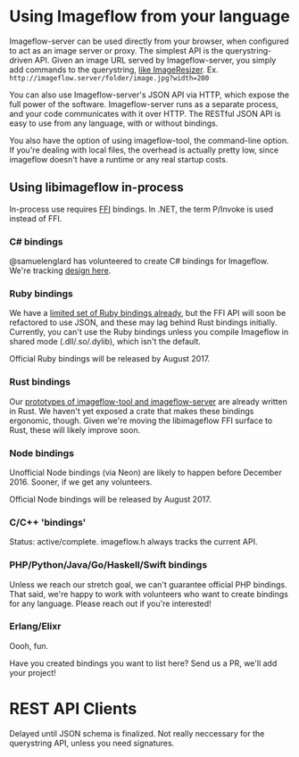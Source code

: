 # Using Imageflow from your language

Imageflow-server can be used directly from your browser, when configured to act as an image server or proxy.
The simplest API is the querystring-driven API. Given an image URL served by Imageflow-server, you simply add commands to the querystring, [like ImageResizer](http://imageresizing.net/docs/v4/docs/basics). Ex. `http://imageflow.server/folder/image.jpg?width=200`

You can also use Imageflow-server's JSON API via HTTP, which expose the full power of the software. Imageflow-server runs as a separate process, and your code communicates with it over HTTP. The RESTful JSON API is easy to use from any language, with or without bindings.

You also have the option of using imageflow-tool, the command-line option. If you're dealing with local files, the overhead is actually pretty low, since imageflow doesn't have a runtime or any real startup costs.

## Using libimageflow in-process

In-process use requires [FFI](https://en.wikipedia.org/wiki/Foreign_function_interface) bindings. In .NET, the term P/Invoke is used instead of FFI.


### C# bindings

@samuelenglard has volunteered to create C# bindings for Imageflow. We're tracking [design here](https://github.com/imazen/imageflow/issues/67).

### Ruby bindings

We have a [limited set of Ruby bindings already](https://github.com/imazen/imageflow/tree/master/wrappers/ruby), but the FFI API will soon be refactored to use JSON, and these may lag behind Rust bindings initially.
Currently, you can't use the Ruby bindings unless you compile Imageflow in shared mode (.dll/.so/.dylib), which isn't the default. 

Official Ruby bindings will be released by August 2017. 

### Rust bindings

Our [prototypes of imageflow-tool and imageflow-server](https://github.com/imazen/imageflow/tree/master/wrappers/server) are already written in Rust. We haven't yet exposed a crate that makes these bindings ergonomic, though.
Given we're moving the libimageflow FFI surface to Rust, these will likely improve soon.


### Node bindings

Unofficial Node bindings (via Neon) are likely to happen before December 2016. Sooner, if we get any volunteers. 

Official Node bindings will be released by August 2017. 


### C/C++ 'bindings'

Status: active/complete. imageflow.h always tracks the current API. 

### PHP/Python/Java/Go/Haskell/Swift bindings

Unless we reach our stretch goal, we can't guarantee official PHP bindings. That said, we're happy to work with volunteers who want to create bindings for any language. Please reach out if you're interested!

### Erlang/Elixr

Oooh, fun.

Have you created bindings you want to list here? Send us a PR, we'll add your project!

# REST API Clients 

Delayed until JSON schema is finalized. Not really neccessary for the querystring API, unless you need signatures.
